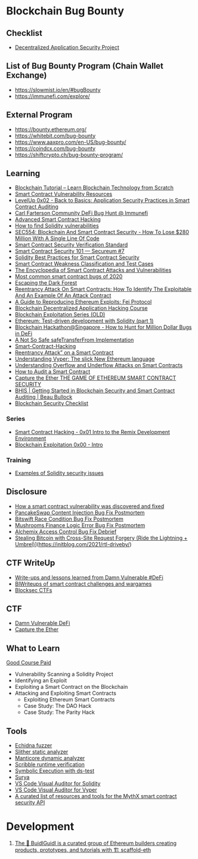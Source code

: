 # Blockchain Bug Bounty

## Checklist
- [Decentralized Application Security Project](https://dasp.co/)

## List of Bug Bounty Program (Chain Wallet Exchange) 
- https://slowmist.io/en/#bugBounty
- https://immunefi.com/explore/

## External Program
- https://bounty.ethereum.org/
- https://whitebit.com/bug-bounty
- https://www.aaxpro.com/en-US/bug-bounty/
- https://coindcx.com/bug-bounty
- https://shiftcrypto.ch/bug-bounty-program/

## Learning
- [Blockchain Tutorial – Learn Blockchain Technology from Scratch](https://data-flair.training/blogs/blockchain-tutorial/)
- [Smart Contract Vulnerability Resources](https://immunefi.com/learn/)
- [LevelUp 0x02 - Back to Basics: Application Security Practices in Smart Contract Auditing](https://www.youtube.com/watch?v=7V9EEGNMicI&t=2s)
- [Carl Farterson Community DeFi Bug Hunt @ Immunefi](https://www.youtube.com/watch?v=z-g9LGfh8zQ)
- [Advanced Smart Contract Hacking](https://www.youtube.com/watch?v=IOUnhCTw6tE)
- [How to find Solidity vulnerabilities](https://www.youtube.com/watch?v=R1eZCmR91vQ)
- [SEC554: Blockchain And Smart Contract Security - How To Lose $280 Million With A Single Line Of Code](https://www.youtube.com/watch?v=bTPouSkrhIM)
- [Smart Contract Security Verification Standard](https://github.com/securing/SCSVS)
- [Smart Contract Security 101 — Secureum #7](https://secureum.substack.com/p/smart-contract-security-101-secureum)
- [Solidity Best Practices for Smart Contract Security](https://media.consensys.net/solidity-best-practices-for-smart-contract-security-54d309a622c2)
- [Smart Contract Weakness Classification and Test Cases](https://swcregistry.io/)
- [The Encyclopedia of Smart Contract Attacks and Vulnerabilities](https://betterprogramming.pub/the-encyclopedia-of-smart-contract-attacks-vulnerabilities-dfc1129fdaac)
- [Most common smart contract bugs of 2020](https://medium.com/solidified/most-common-smart-contract-bugs-of-2020-c1edfe9340ac)
- [Escaping the Dark Forest](https://samczsun.com/escaping-the-dark-forest/)
- [Reentrancy Attack On Smart Contracts: How To Identify The Exploitable And An Example Of An Attack Contract](https://gus-tavo-guim.medium.com/reentrancy-attack-on-smart-contracts-how-to-identify-the-exploitable-and-an-example-of-an-attack-4470a2d8dfe4)
- [A Guide to Reproducing Ethereum Exploits: Fei Protocol](https://medium.com/immunefi/a-guide-to-reproducing-ethereum-exploits-fei-protocol-224b30b517d6)
- [Blockchain Decentralized Application Hacking Course](https://www.youtube.com/watch?v=gUj3rrExXu0&list=PLCwnLq3tOElpIi6Gci36PnvrrS8ljBHkq)
- [Blockchain Exploitation Series (OLD)](https://www.youtube.com/watch?v=an8lzwLOjcw&list=PLCwnLq3tOElp0PFnuUFUIhpEeju5qrKJI)
- [Ethereum: Test-driven development with Solidity (part 1)](https://michalzalecki.com/ethereum-test-driven-introduction-to-solidity/)
- [Blockchain Hackathon@Singapore - How to Hunt for Million Dollar Bugs in DeFi](https://www.youtube.com/watch?v=y4BPnRMHxCY)
- [A Not So Safe safeTransferFrom Implementation](https://b3nac.com/posts/2021-06-14-A-Not-So-Safe-safeTransferFrom-Implementation.html)
- [Smart-Contract-Hacking](https://github.com/geekshiv/Smart-Contract-Hacking)
- [Reentrancy Attack” on a Smart Contract](https://medium.com/@JusDev1988/reentrancy-attack-on-a-smart-contract-677eae1300f2)
- [Understanding Vyper: The slick New Ethereum language](https://blockgeeks.com/guides/understanding-vyper/)
- [Understanding Overflow and Underflow Attacks on Smart Contracts](https://blockgeeks.com/guides/underflow-attacks-smart-contracts/)
- [How to Audit a Smart Contract](https://blockgeeks.com/guides/audit-smart-contract/)
- [Capture the Ether THE GAME OF ETHEREUM SMART CONTRACT SECURITY]( https://capturetheether.com/)
- [BHIS | Getting Started in Blockchain Security and Smart Contract Auditing | Beau Bullock](https://youtu.be/WchXkMlKj9w?t=1961)
- [Blockchain Security Checklist](https://www.notion.so/Blockchain-Security-Checklist-4e403dc8db284ab3aa74b0379d5b0620)
### Series
- [Smart Contract Hacking - 0x01 Intro to the Remix Development Environment](https://www.youtube.com/watch?v=me840K18IFM)
- [Blockchain Exploitation 0x00 - Intro](https://www.youtube.com/watch?v=an8lzwLOjcw)
### Training
- [Examples of Solidity security issues](https://github.com/crytic/not-so-smart-contracts)

## Disclosure
- [How a smart contract vulnerability was discovered and fixed](https://we.incognito.org/t/how-a-smart-contract-vulnerability-was-discovered-and-fixed/6416)
- [PancakeSwap Content Injection Bug Fix Postmortem](https://medium.com/immunefi/pancakeswap-content-injection-bug-fix-postmortem-e9058cfc7451)
- [Bitswift Race Condition Bug Fix Postmortem](https://medium.com/immunefi/bitswift-race-condition-bug-fix-postmortem-588184b8b43e)
- [Mushrooms Finance Logic Error Bug Fix Postmortem](https://medium.com/immunefi/mushrooms-finance-logic-error-bug-fix-postmortem-780122821621)
- [Alchemix Access Control Bug Fix Debrief](https://medium.com/immunefi/alchemix-access-control-bug-fix-debrief-a13d39b9f2e0)
- [Stealing Bitcoin with Cross-Site Request Forgery (Ride the Lightning + Umbrel)](https://initblog.com/2021/rtl-driveby/)](https://initblog.com/2021/rtl-driveby/)
## CTF WriteUp
- [Write-ups and lessons learned from Damn Vulnerable #DeFi](https://drdr-zz.medium.com/write-ups-and-lessons-learned-from-damn-vulnerable-defi-caa95d2678ec)
- [BlWriteups of smart contract challenges and wargames](https://github.com/openblocksec/blocksec-ctfs)
- [Blocksec CTFs](https://github.com/openblocksec/blocksec-ctfs)

## CTF
- [Damn Vulnerable DeFi](https://www.damnvulnerabledefi.xyz/)
- [Capture the Ether
](https://capturetheether.com/)

## What to Learn
[Good Course Paid](https://www.sans.org/ondemand/course/blockchain-smart-contract-security)
- Vulnerability Scanning a Solidity Project
- Identifying an Exploit
- Exploiting a Smart Contract on the Blockchain
- Attacking and Exploiting Smart Contracts
    - Exploiting Ethereum Smart Contracts
    - Case Study: The DAO Hack
    - Case Study: The Parity Hack  

## Tools
- [Echidna fuzzer](https://github.com/crytic/echidna)
- [Slither static analyzer](https://github.com/crytic/slither)
- [Manticore dynamic analyzer](https://github.com/trailofbits/manticore)
- [Scribble runtime verification](https://github.com/ConsenSys/scribble)
- [Symbolic Execution with ds-test](https://fv.ethereum.org/2020/12/11/symbolic-execution-with-ds-test/)
- [Surya](https://github.com/ConsenSys/surya)
- [VS Code Visual Auditor for Solidity](https://marketplace.visualstudio.com/items?itemName=tintinweb.solidity-visual-auditor)
- [VS Code Visual Auditor for Vyper](https://marketplace.visualstudio.com/items?itemName=tintinweb.vscode-vyper)
- [A curated list of resources and tools for the MythX smart contract security API](https://github.com/b-mueller/awesome-mythx-smart-contract-security-tools)

# Development
1. [The 🏰 BuidlGuidl is a curated group of Ethereum builders creating products, prototypes, and tutorials with 🏗 scaffold-eth](https://buidlguidl.com/)